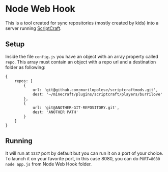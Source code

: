 # Node Web Hook

This is a tool created for sync repositories (mostly created by kids) into a server running [ScriptCraft](http://scriptcraft.org).

## Setup

Inside the file `config.js` you have an object with an array property called `repo`. This array must contain an object with a repo url and a destination folder as following:

	{
		repos: [
			{
				url: 'git@github.com:murilopolese/scriptcraftmods.git',
				dest: '~/minecraft/plugins/scriptcraft/players/burrilove'
			},
			{
				url: 'git@ANOTHER-GIT-REPOSITORY.git',
				dest: 'ANOTHER PATH'
			}
		]
	}

## Running

It will run at `1337` port by default but you can run it on a port of your choice. To launch it on your favorite port, in this case 8080, you can do `PORT=8080 node app.js` from Node Web Hook folder.

